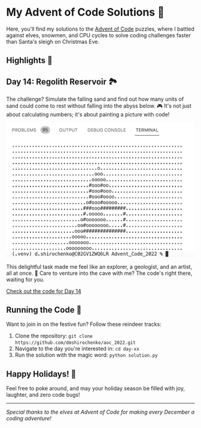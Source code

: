 # My Advent of Code Solutions 🎄

 Here, you'll find my solutions to the [Advent of Code](https://adventofcode.com/) puzzles, where I battled against elves, snowmen, and CPU cycles to solve coding challenges faster than Santa's sleigh on Christmas Eve.


## Highlights 🌟

## Day 14: Regolith Reservoir 🏞️

The challenge? Simulate the falling sand and find out how many units of sand could come to rest without falling into the abyss below. 🎮 It's not just about calculating numbers; it's about painting a picture with code!

![WaterFall](waterfall.png)

This delightful task made me feel like an explorer, a geologist, and an artist, all at once. 🎨 Care to venture into the cave with me? The code's right there, waiting for you.

[Check out the code for Day 14](./day_14_task.py)



## Running the Code 🏃

Want to join in on the festive fun? Follow these reindeer tracks:

1. Clone the repository: `git clone https://github.com/dmshirochenko/aoc_2022.git`
2. Navigate to the day you're interested in: `cd day-xx`
3. Run the solution with the magic word: `python solution.py`

## Happy Holidays! 🎉

Feel free to poke around, and may your holiday season be filled with joy, laughter, and zero code bugs!

---

_Special thanks to the elves at Advent of Code for making every December a coding adventure!_
